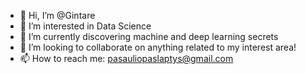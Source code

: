 - 👋 Hi, I’m @Gintare
- 👀 I’m interested in Data Science
- 🌱 I’m currently discovering machine and deep learning secrets
- 💞️ I’m looking to collaborate on anything related to my interest area!
- 📫 How to reach me: pasauliopaslaptys@gmail.com

<!---
GIKI-tech/GIKI-tech is a ✨ special ✨ repository because its `README.md` (this file) appears on your GitHub profile.
You can click the Preview link to take a look at your changes.
--->
